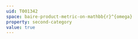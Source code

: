 ```yaml
---
uid: T001342
space: baire-product-metric-on-mathbb{r}^{omega}
property: second-category
value: true
---
```

